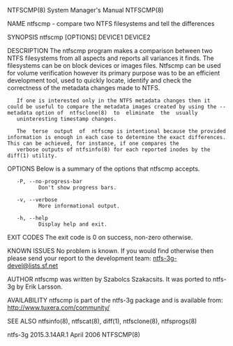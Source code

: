 NTFSCMP(8)                                                                               System Manager's Manual                                                                               NTFSCMP(8)

NAME
       ntfscmp - compare two NTFS filesystems and tell the differences

SYNOPSIS
       ntfscmp [OPTIONS] DEVICE1 DEVICE2

DESCRIPTION
       The  ntfscmp program makes a comparison between two NTFS filesystems from all aspects and reports all variances it finds.  The filesystems can be on block devices or images files. Ntfscmp can be
       used for volume verification however its primary purpose was to be an efficient development tool, used to quickly locate, identify and check the correctness of the metadata changes made to NTFS.

       If one is interested only in the NTFS metadata changes then it could be useful to compare the metadata images created by using the --metadata option of  ntfsclone(8)  to  eliminate  the  usually
       uninteresting timestamp changes.

       The  terse  output  of  ntfscmp is intentional because the provided information is enough in each case to determine the exact differences. This can be achieved, for instance, if one compares the
       verbose outputs of ntfsinfo(8) for each reported inodes by the diff(1) utility.

OPTIONS
       Below is a summary of the options that ntfscmp accepts.

       -P, --no-progress-bar
              Don't show progress bars.

       -v, --verbose
              More informational output.

       -h, --help
              Display help and exit.

EXIT CODES
       The exit code is 0 on success, non-zero otherwise.

KNOWN ISSUES
       No problem is known. If you would find otherwise then please send your report to the development team: ntfs-3g-devel@lists.sf.net

AUTHOR
       ntfscmp was written by Szabolcs Szakacsits.  It was ported to ntfs-3g by Erik Larsson.

AVAILABILITY
       ntfscmp is part of the ntfs-3g package and is available from:
       http://www.tuxera.com/community/

SEE ALSO
       ntfsinfo(8), ntfscat(8), diff(1), ntfsclone(8), ntfsprogs(8)

ntfs-3g 2015.3.14AR.1                                                                           April 2006                                                                                     NTFSCMP(8)
